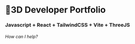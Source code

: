 # 🚀3D Developer Portfolio

### Javascript + React + TailwindCSS + Vite + ThreeJS
###### How can I help?
